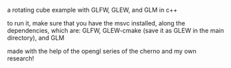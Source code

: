a rotating cube example with GLFW, GLEW, and GLM in c++

to run it, make sure that you have the msvc installed, along the dependencies, which are: GLFW, GLEW-cmake (save it as GLEW in the main directory), and GLM 

made with the help of the opengl series of the cherno and my own research!
